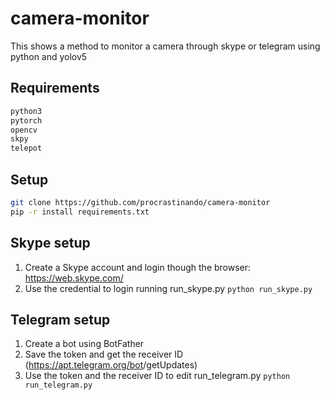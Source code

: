 # camera-monitor
This shows a method to monitor a camera through skype or telegram using python and yolov5

## Requirements
```bash
python3
pytorch
opencv
skpy
telepot
```

## Setup
```bash
git clone https://github.com/procrastinando/camera-monitor
pip -r install requirements.txt
```

## Skype setup
1. Create a Skype account and login though the browser: https://web.skype.com/
2. Use the credential to login running run_skype.py
```python run_skype.py```

## Telegram setup
1. Create a bot using BotFather
2. Save the token and get the receiver ID (https://apt.telegram.org/bot<TOKEN>/getUpdates)
3. Use the token and the receiver ID to edit run_telegram.py
```python run_telegram.py```